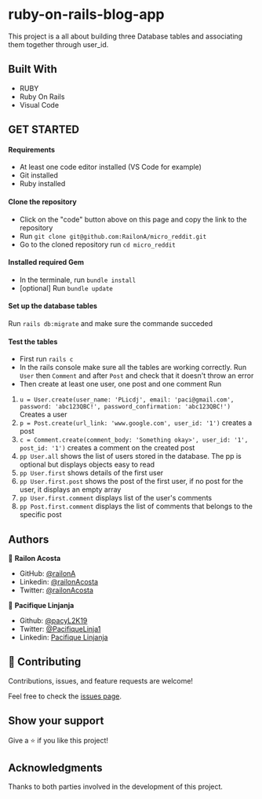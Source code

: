 # ruby-on-rails-blog-app


This project is a all about building three Database tables and associating them together through user_id.  

 
## Built With

- RUBY
- Ruby On Rails
- Visual Code

## GET STARTED

#### Requirements 

- At least one code editor installed (VS Code for example)
- Git installed
- Ruby installed
#### Clone the repository

- Click on the "code" button above on this page and copy the link to the repository
- Run `git clone git@github.com:RailonA/micro_reddit.git`
- Go to the cloned repository run `cd micro_reddit`

#### Installed required Gem

- In the terminale, run `bundle install`
- [optional] Run `bundle update`

#### Set up the database tables 

Run `rails db:migrate` and make sure the commande succeded


#### Test the tables

- First run `rails c`
- In the rails console make sure all the tables are working correctly. Run `User` then `Comment` and after `Post` and check that it doesn't throw an error
- Then create at least one user, one post and one comment Run 
1. `u = User.create(user_name: 'PLicdj', email: 'paci@gmail.com', password: 'abc123QBC!', password_confirmation: 'abc123QBC!')` Creates a user
2. `p = Post.create(url_link: 'www.google.com', user_id: '1')` creates a post
3. `c = Comment.create(comment_body: 'Something okay>', user_id: '1', post_id: '1')` creates a comment on the created post
4. `pp User.all` shows the list of users stored in the database. The pp is optional but displays objects easy to read
5. `pp User.first` shows details of the first user
6. `pp User.first.post` shows the post of the first user, if no post for the user, it displays an empty array
7. `pp User.first.comment` displays list of the user's comments
8. `pp Post.first.comment` displays the list of comments that belongs to the specific post

## Authors

👤 **Railon Acosta**
- GitHub: [@railonA](https://github.com/RailonA)
- Linkedin: [@railonAcosta](https://www.linkedin.com/in/railon-acosta-81265180/)
- Twitter: [@railonAcosta](https://twitter.com/RailonAcosta)

👤 **Pacifique Linjanja**
- Github: [@pacyL2K19](https://github.com/pacyL2K19)
- Twitter: [@PacifiqueLinja1](https://twitter.com/PacifiqueLinja1)
- Linkedin: [Pacifique Linjanja](https://www.linkedin.com/in/pacifique-linjanja/)



## 🤝 Contributing

Contributions, issues, and feature requests are welcome!

Feel free to check the [issues page](https://github.com/RailonA/micro_reddit/issues).

## Show your support

Give a ⭐️ if you like this project!

## Acknowledgments

Thanks to both parties involved in the development of this project.
